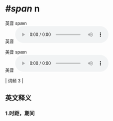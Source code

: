 # ***\#span*** n
英音 spæn  
英音
<audio src="./media/span1.aac" controls="controls"></audio>

美音 spæn  
美音
<audio src="./media/span2.aac" controls="controls"></audio>



| 词频 3 |  

英文释义
---
### 1.**时距，期间**  


